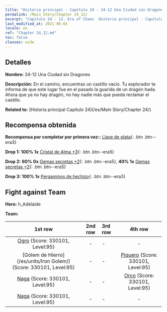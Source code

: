 ```yaml
---
title: "Historia principal - Capítulo 24 - 24-12 Una Ciudad sin Dragones"
permalink: /Main Story/Chapter 24_12/
excerpt: "Capítulo 24 - 12. Era of Chaos  Historia principal - Capítulo 24_12. 24-12 Una Ciudad sin Dragones"
last_modified_at: 2021-06-03
locale: es
ref: "Chapter 24_12.md"
toc: false
classes: wide
---
```


## Detalles

 **Nombre:** 24-12 Una Ciudad sin Dragones

 **Descripción:** En el camino, encuentras un castillo vacío. Tu explorador te informa de que este lugar fue en el pasado la guarida de un dragón hada. Ahora que ya no hay dragón, no hay nadie más que pueda reclamar el castillo.

 **Related to:** [Historia principal Capítulo 24](/es/Main Story/Chapter 24/)

## Recompensa obtenida

 **Recompensa por completar por primera vez::** [Llave de plata](/ItemsES/con_693/){: .btn .btn--era3}

 **Drop 1:** **100% 1x** [Cristal de Alma +3](/ItemsES/mat_87/){: .btn .btn--era5}

 **Drop 2:** **60% 0x** [Gemas secretas +2](/ItemsES/mat_79/){: .btn .btn--era5}, **40% 1x** [Gemas secretas +2](/ItemsES/mat_79/){: .btn .btn--era5}

 **Drop 3:** **100% 1x** [Pergaminos de hechizo](/ItemsES/con_694/){: .btn .btn--era3}


## Fight against Team
 **Hero:** h_Adelaide

 **Team:**


  | 1st row | 2nd row | 3rd row | 4th row |
  |:----:|:----:|:----|:----:|
  | [Ogro](/es/units/Ogre/) (Score: 330101, Level:95)  | - | - | - |
  | [Gólem de Hierro](/es/units/Iron Golem/) (Score: 330101, Level:95)  | - | - | [Piquero](/es/units/Pikeman/) (Score: 330101, Level:95)  |
  | [Naga](/es/units/Naga/) (Score: 330101, Level:95)  | - | - | [Orco](/es/units/Orc/) (Score: 330101, Level:95)  |
  | [Naga](/es/units/Naga/) (Score: 330101, Level:95)  | - | - | - |



